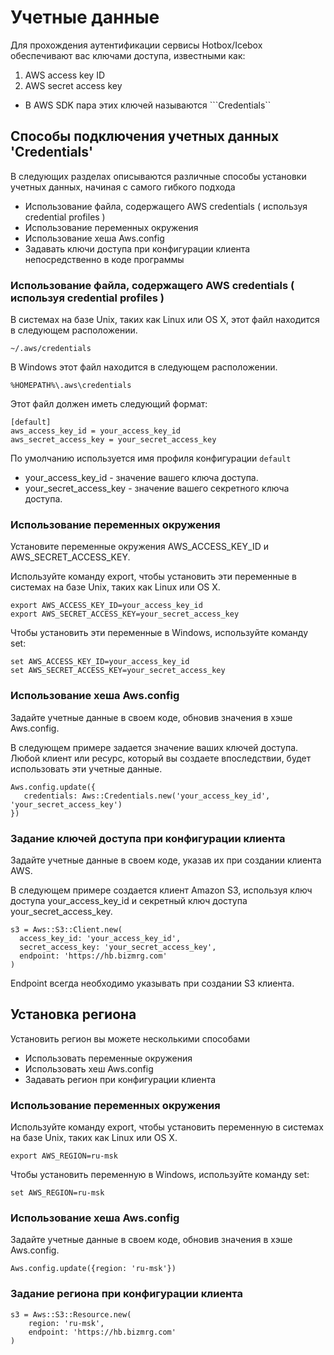 # Учетные данные
Для прохождения аутентификации сервисы Hotbox/Icebox обеспечивают вас ключами доступа, известными как:
1) AWS access key ID
2) AWS secret access key
* В AWS SDK пара этих ключей называются ```Credentials``
## Способы подключения учетных данных 'Credentials'
В следующих разделах описываются различные способы установки учетных данных, начиная с самого гибкого подхода
* Использование файла, содержащего AWS credentials ( используя credential profiles )
* Использование переменных окружения
* Использование хеша Aws.config
* Задавать ключи доступа при конфигурации клиента непосредственно в коде программы

### Использование файла, содержащего AWS credentials ( используя credential profiles )
В системах на базе Unix, таких как Linux или OS X, этот файл находится в следующем расположении.
```
~/.aws/credentials
```
В Windows этот файл находится в следующем расположении.
```
%HOMEPATH%\.aws\credentials
```

Этот файл должен иметь следующий формат:
```
[default]
aws_access_key_id = your_access_key_id
aws_secret_access_key = your_secret_access_key
```
По умолчанию используется имя профиля конфигурации ```default``` 
* your_access_key_id - значение вашего ключа доступа.
* your_secret_access_key - значение вашего секретного ключа доступа.

### Использование переменных окружения
Установите переменные окружения AWS_ACCESS_KEY_ID и AWS_SECRET_ACCESS_KEY.

Используйте команду export, чтобы установить эти переменные в системах на базе Unix, таких как Linux или OS X.
```
export AWS_ACCESS_KEY_ID=your_access_key_id
export AWS_SECRET_ACCESS_KEY=your_secret_access_key
```

Чтобы установить эти переменные в Windows, используйте команду set:
```
set AWS_ACCESS_KEY_ID=your_access_key_id
set AWS_SECRET_ACCESS_KEY=your_secret_access_key
```

### Использование хеша Aws.config
Задайте учетные данные в своем коде, обновив значения в хэше Aws.config.

В следующем примере задается значение ваших ключей доступа. Любой клиент или ресурс, который вы создаете впоследствии, будет использовать эти учетные данные.

```
Aws.config.update({
   credentials: Aws::Credentials.new('your_access_key_id', 'your_secret_access_key')
})
```

### Задание ключей доступа при конфигурации клиента
Задайте учетные данные в своем коде, указав их при создании клиента AWS.

В следующем примере создается клиент Amazon S3, используя ключ доступа your_access_key_id и секретный ключ доступа your_secret_access_key.

```
s3 = Aws::S3::Client.new(
  access_key_id: 'your_access_key_id',
  secret_access_key: 'your_secret_access_key',
  endpoint: 'https://hb.bizmrg.com'
)
```

Endpoint всегда необходимо указывать при создании S3 клиента.

## Установка региона
Установить регион вы можете несколькими способами
* Использовать переменные окружения
* Использовать хеш Aws.config
* Задавать регион при конфигурации клиента

### Использование переменных окружения
Используйте команду export, чтобы установить переменную в системах на базе Unix, таких как Linux или OS X.
```
export AWS_REGION=ru-msk
```
Чтобы установить переменную в Windows, используйте команду set:
```
set AWS_REGION=ru-msk
```
### Использование хеша Aws.config
Задайте учетные данные в своем коде, обновив значения в хэше Aws.config.
```
Aws.config.update({region: 'ru-msk'})
```
### Задание региона при конфигурации клиента
```
s3 = Aws::S3::Resource.new(
    region: 'ru-msk',
    endpoint: 'https://hb.bizmrg.com'
)
```
